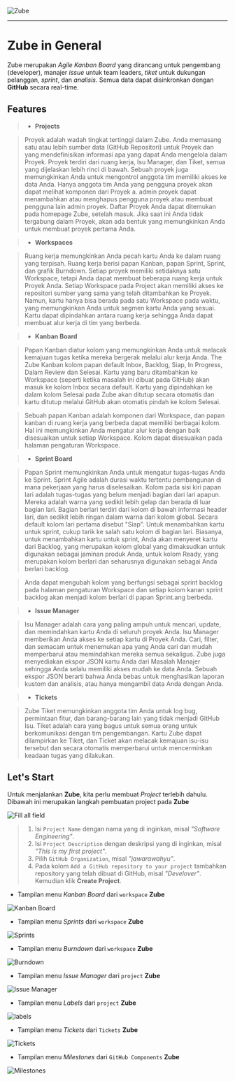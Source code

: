 
![Zube](https://zube.io/images/45001cebe04ef1725a03259b174cf3a6.combo_blue.svg)


---

# Zube in General

  Zube merupakan *Agile Kanban Board* yang dirancang untuk pengembang (developer), manajer *issue* untuk team leaders, *tiket* untuk dukungan pelanggan, *sprint*, dan *analisis*. Semua data dapat disinkronkan dengan **GitHub** secara real-time.


## Features

> * **Projects**
>

>  Proyek adalah wadah tingkat tertinggi dalam Zube. Anda memasang satu atau lebih sumber data (GitHub Repositori) untuk Proyek dan yang mendefinisikan informasi apa yang dapat Anda mengelola dalam Proyek. Proyek terdiri dari ruang kerja, Isu Manager, dan Tiket, semua yang dijelaskan lebih rinci di bawah. Sebuah proyek juga memungkinkan Anda untuk mengontrol anggota tim memiliki akses ke data Anda. Hanya anggota tim Anda yang pengguna proyek akan dapat melihat komponen dari Proyek a. admin proyek dapat menambahkan atau menghapus pengguna proyek atau membuat pengguna lain admin proyek. Daftar Proyek Anda dapat ditemukan pada homepage Zube, setelah masuk. Jika saat ini Anda tidak tergabung dalam Proyek, akan ada bentuk yang memungkinkan Anda untuk membuat proyek pertama Anda.
>

> * **Workspaces**
>

>  Ruang kerja memungkinkan Anda pecah kartu Anda ke dalam ruang yang terpisah. Ruang kerja berisi papan Kanban, papan Sprint, Sprint, dan grafik Burndown. Setiap proyek memiliki setidaknya satu Workspace, tetapi Anda dapat membuat beberapa ruang kerja untuk Proyek Anda. Setiap Workspace pada Project akan memiliki akses ke repositori sumber yang sama yang telah ditambahkan ke Proyek. Namun, kartu hanya bisa berada pada satu Workspace pada waktu, yang memungkinkan Anda untuk segmen kartu Anda yang sesuai. Kartu dapat dipindahkan antara ruang kerja sehingga Anda dapat membuat alur kerja di tim yang berbeda.
>

> * **Kanban Board**
>

>  Papan Kanban diatur kolom yang memungkinkan Anda untuk melacak kemajuan tugas ketika mereka bergerak melalui alur kerja Anda. The Zube Kanban kolom papan default Inbox, Backlog, Siap, In Progress, Dalam Review dan Selesai. Kartu yang baru ditambahkan ke Workspace (seperti ketika masalah ini dibuat pada GitHub) akan masuk ke kolom Inbox secara default. Kartu yang dipindahkan ke dalam kolom Selesai pada Zube akan ditutup secara otomatis dan kartu ditutup melalui GitHub akan otomatis pindah ke kolom Selesai.

>  Sebuah papan Kanban adalah komponen dari Workspace, dan papan kanban di ruang kerja yang berbeda dapat memiliki berbagai kolom. Hal ini memungkinkan Anda mengatur alur kerja dengan baik disesuaikan untuk setiap Workspace. Kolom dapat disesuaikan pada halaman pengaturan Workspace.
>

> * **Sprint Board**
>

>  Papan Sprint memungkinkan Anda untuk mengatur tugas-tugas Anda ke Sprint. Sprint Agile adalah durasi waktu tertentu pembangunan di mana pekerjaan yang harus diselesaikan. Kolom pada sisi kiri papan lari adalah tugas-tugas yang belum menjadi bagian dari lari apapun. Mereka adalah warna yang sedikit lebih gelap dan berada di luar bagian lari. Bagian berlari terdiri dari kolom di bawah informasi header lari, dan sedikit lebih ringan dalam warna dari kolom global. Secara default kolom lari pertama disebut "Siap". Untuk menambahkan kartu untuk sprint, cukup tarik ke salah satu kolom di bagian lari. Biasanya, untuk menambahkan kartu untuk sprint, Anda akan menyeret kartu dari Backlog, yang merupakan kolom global yang dimaksudkan untuk digunakan sebagai jaminan produk Anda, untuk kolom Ready, yang merupakan kolom berlari dan seharusnya digunakan sebagai Anda berlari backlog.

>  Anda dapat mengubah kolom yang berfungsi sebagai sprint backlog pada halaman pengaturan Workspace dan setiap kolom kanan sprint backlog akan menjadi kolom berlari di papan Sprint.ang berbeda.
>


> * **Issue Manager**
>

>  Isu Manager adalah cara yang paling ampuh untuk mencari, update, dan memindahkan kartu Anda di seluruh proyek Anda. Isu Manager memberikan Anda akses ke setiap kartu di Proyek Anda. Cari, filter, dan semacam untuk menemukan apa yang Anda cari dan mudah memperbarui atau memindahkan mereka semua sekaligus. Zube juga menyediakan ekspor JSON kartu Anda dari Masalah Manajer sehingga Anda selalu memiliki akses mudah ke data Anda. Sebuah ekspor JSON berarti bahwa Anda bebas untuk menghasilkan laporan kustom dan analisis, atau hanya mengambil data Anda dengan Anda.
>

> * **Tickets**
>

>  Zube Tiket memungkinkan anggota tim Anda untuk log bug, permintaan fitur, dan barang-barang lain yang tidak menjadi GitHub Isu. Tiket adalah cara yang bagus untuk semua orang untuk berkomunikasi dengan tim pengembangan. Kartu Zube dapat dilampirkan ke Tiket, dan Ticket akan melacak kemajuan isu-isu tersebut dan secara otomatis memperbarui untuk mencerminkan keadaan tugas yang dilakukan.
>


## Let's Start

Untuk menjalankan **Zube**, kita perlu membuat *Project* terlebih dahulu. Dibawah ini merupakan langkah pembuatan project pada **Zube**

![Fill all field](https://lh3.googleusercontent.com/-OBksglMHMLk/WFcv_PkVS6I/AAAAAAAAAPM/c-KJ4UcmvSM5nKuV4neN0MQZvVWIlB-qQCLcB/s0/5.png "5.png")

> 1. Isi `Project Name` dengan nama yang di inginkan, misal _"Software Engineering"_.
> 2. Isi `Project Description` dengan deskripsi yang di inginkan, misal _"This is my first project"_.
> 3. Pilih `GitHub Organization`, misal _"jawarawahyu"_.
> 4. Pada kolom `Add a GitHub repository to your project` tambahkan repository yang telah dibuat di GitHub, misal _"Develover"_. Kemudian klik **Create Project**.

 * Tampilan menu *Kanban Board* dari `workspace` **Zube**

![Kanban Board](https://lh3.googleusercontent.com/-kkVwErY3Bbs/WFc5VrCNaoI/AAAAAAAAAP0/xYNQ6QuESxQFo2370jul1gcvSb_M-lB4QCLcB/s0/6.png "6.png")

* Tampilan menu *Sprints* dari `workspace` **Zube**

![Sprints](https://lh3.googleusercontent.com/-bm8vUcPymQo/WFd5ImbYUjI/AAAAAAAAAQU/0Bzdy9IsN9AQ3J9evrcCKkxNmI-OytKawCLcB/s0/7.png "7.png")

* Tampilan menu *Burndown* dari `workspace` **Zube**

![Burndown](https://lh3.googleusercontent.com/-dKlQd30rRxo/WFd53AOPSyI/AAAAAAAAAQc/0rkAtS1emJUOoZ5qtIPGCMiUk2BozutDQCLcB/s0/8.png "8.png")

* Tampilan menu *Issue Manager* dari `project` **Zube**

![Issue Manager](https://lh3.googleusercontent.com/-7C-0tIR1YOs/WFd6NueAkTI/AAAAAAAAAQs/LhyVezNBQq4hKcOPbU08_P3LuYRnu_NYACLcB/s0/9.png "9.png")

* Tampilan menu *Labels* dari `project` **Zube**

![labels](https://lh3.googleusercontent.com/-Usx8_KINSQo/WFd61pnQ89I/AAAAAAAAAQ8/l5jyxh_xcYsZ-0M10W9Kg69_6AUyhY5NACLcB/s0/10.png "10.png")

* Tampilan menu *Tickets* dari `Tickets` **Zube**

![Tickets](https://lh3.googleusercontent.com/-9fNXWUHsKcE/WFd78WPUyrI/AAAAAAAAARY/e4yvHxQJY2crgnoowqShMMN44PzA-jbIwCLcB/s0/11.png "11.png")

* Tampilan menu *Milestones* dari `GitHub Components` **Zube**

![Milestones](https://lh3.googleusercontent.com/-KZDN20XYz1A/WFd8eZk_pNI/AAAAAAAAARk/WUrAgtLArwwUu8JqrR4ZH8j07eGBzxMLQCLcB/s0/13.png "13.png")
